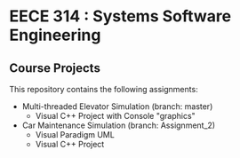 <h1>EECE 314 : Systems Software Engineering</h1>
<h2>Course Projects</h2>

This repository contains the following assignments:
* Multi-threaded Elevator Simulation (branch: master)
  * Visual C++ Project with Console "graphics"
* Car Maintenance Simulation (branch: Assignment_2)
  * Visual Paradigm UML
  * Visual C++ Project
